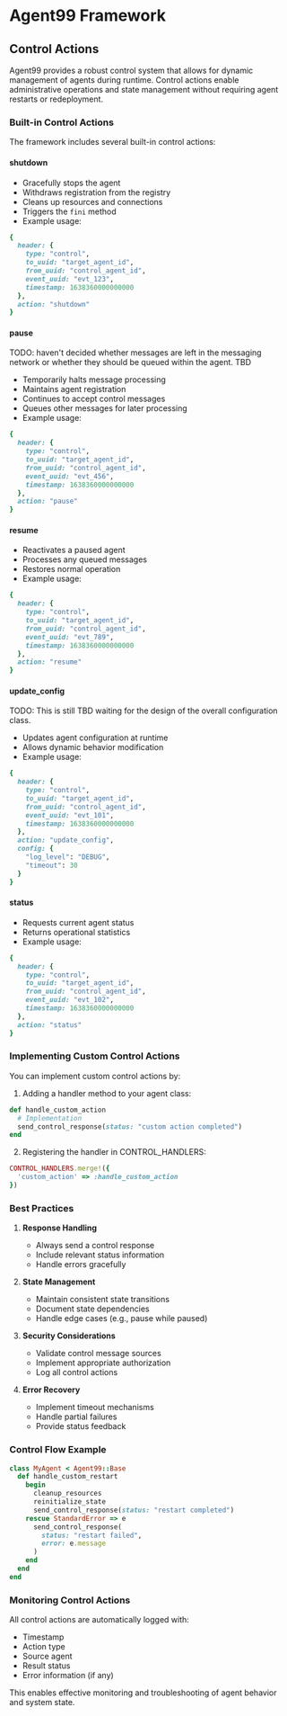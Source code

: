 # Agent99 Framework

## Control Actions

Agent99 provides a robust control system that allows for dynamic management of agents during runtime. Control actions enable administrative operations and state management without requiring agent restarts or redeployment.

### Built-in Control Actions

The framework includes several built-in control actions:

#### shutdown
- Gracefully stops the agent
- Withdraws registration from the registry
- Cleans up resources and connections
- Triggers the `fini` method
- Example usage:
```ruby
{
  header: {
    type: "control",
    to_uuid: "target_agent_id",
    from_uuid: "control_agent_id",
    event_uuid: "evt_123",
    timestamp: 1638360000000000
  },
  action: "shutdown"
}
```

#### pause
TODO: haven't decided whether messages are left in the messaging network or whether they should be queued within the agent.  TBD

- Temporarily halts message processing
- Maintains agent registration
- Continues to accept control messages
- Queues other messages for later processing
- Example usage:
```ruby
{
  header: {
    type: "control",
    to_uuid: "target_agent_id",
    from_uuid: "control_agent_id",
    event_uuid: "evt_456",
    timestamp: 1638360000000000
  },
  action: "pause"
}
```

#### resume
- Reactivates a paused agent
- Processes any queued messages
- Restores normal operation
- Example usage:
```ruby
{
  header: {
    type: "control",
    to_uuid: "target_agent_id",
    from_uuid: "control_agent_id",
    event_uuid: "evt_789",
    timestamp: 1638360000000000
  },
  action: "resume"
}
```

#### update_config

TODO: This is still TBD waiting for the design of the overall configuration class.

- Updates agent configuration at runtime
- Allows dynamic behavior modification
- Example usage:
```ruby
{
  header: {
    type: "control",
    to_uuid: "target_agent_id",
    from_uuid: "control_agent_id",
    event_uuid: "evt_101",
    timestamp: 1638360000000000
  },
  action: "update_config",
  config: {
    "log_level": "DEBUG",
    "timeout": 30
  }
}
```

#### status
- Requests current agent status
- Returns operational statistics
- Example usage:
```ruby
{
  header: {
    type: "control",
    to_uuid: "target_agent_id",
    from_uuid: "control_agent_id",
    event_uuid: "evt_102",
    timestamp: 1638360000000000
  },
  action: "status"
}
```

### Implementing Custom Control Actions

You can implement custom control actions by:

1. Adding a handler method to your agent class:
```ruby
def handle_custom_action
  # Implementation
  send_control_response(status: "custom action completed")
end
```

2. Registering the handler in CONTROL_HANDLERS:
```ruby
CONTROL_HANDLERS.merge!({
  'custom_action' => :handle_custom_action
})
```

### Best Practices

1. **Response Handling**
    - Always send a control response
    - Include relevant status information
    - Handle errors gracefully

2. **State Management**
    - Maintain consistent state transitions
    - Document state dependencies
    - Handle edge cases (e.g., pause while paused)

3. **Security Considerations**
    - Validate control message sources
    - Implement appropriate authorization
    - Log all control actions

4. **Error Recovery**
    - Implement timeout mechanisms
    - Handle partial failures
    - Provide status feedback

### Control Flow Example

```ruby
class MyAgent < Agent99::Base
  def handle_custom_restart
    begin
      cleanup_resources
      reinitialize_state
      send_control_response(status: "restart completed")
    rescue StandardError => e
      send_control_response(
        status: "restart failed",
        error: e.message
      )
    end
  end
end
```

### Monitoring Control Actions

All control actions are automatically logged with:
   * Timestamp
   * Action type
   * Source agent
   * Result status
   * Error information (if any)

This enables effective monitoring and troubleshooting of agent behavior and system state.
